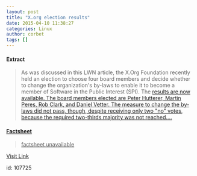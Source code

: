 ```yaml
---
layout: post
title: "X.org election results"
date: 2015-04-10 11:38:27
categories: Linux
author: corbet
tags: []
---
```



#### Extract
>As was discussed in this LWN article, the X.Org Foundation recently held an election to choose four board members and decide whether to change the organization's by-laws to enable it to become a member of Software in the Public Interest (SPI). The <a href="http://www.x.org/wiki/BoardOfDirectors/Elections/2015Results/">results are now available. The board members elected are Peter Hutterer, Martin Peres, Rob Clark, and Daniel Vetter. The measure to change the by-laws did not pass, though, despite receiving only two "no" votes, because the required two-thirds majority was not reached....

#### Factsheet
>factsheet unavailable

[Visit Link](http://lwn.net/Articles/639917/rss)

id:  107725
